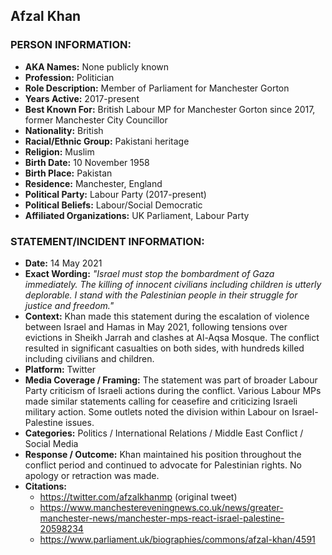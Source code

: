 ## Afzal Khan

### PERSON INFORMATION:
- **AKA Names:** None publicly known
- **Profession:** Politician
- **Role Description:** Member of Parliament for Manchester Gorton
- **Years Active:** 2017-present
- **Best Known For:** British Labour MP for Manchester Gorton since 2017, former Manchester City Councillor
- **Nationality:** British
- **Racial/Ethnic Group:** Pakistani heritage
- **Religion:** Muslim
- **Birth Date:** 10 November 1958
- **Birth Place:** Pakistan
- **Residence:** Manchester, England
- **Political Party:** Labour Party (2017-present)
- **Political Beliefs:** Labour/Social Democratic
- **Affiliated Organizations:** UK Parliament, Labour Party

### STATEMENT/INCIDENT INFORMATION:
- **Date:** 14 May 2021
- **Exact Wording:** *"Israel must stop the bombardment of Gaza immediately. The killing of innocent civilians including children is utterly deplorable. I stand with the Palestinian people in their struggle for justice and freedom."*
- **Context:** Khan made this statement during the escalation of violence between Israel and Hamas in May 2021, following tensions over evictions in Sheikh Jarrah and clashes at Al-Aqsa Mosque. The conflict resulted in significant casualties on both sides, with hundreds killed including civilians and children.
- **Platform:** Twitter
- **Media Coverage / Framing:** The statement was part of broader Labour Party criticism of Israeli actions during the conflict. Various Labour MPs made similar statements calling for ceasefire and criticizing Israeli military action. Some outlets noted the division within Labour on Israel-Palestine issues.
- **Categories:** Politics / International Relations / Middle East Conflict / Social Media
- **Response / Outcome:** Khan maintained his position throughout the conflict period and continued to advocate for Palestinian rights. No apology or retraction was made.
- **Citations:** 
  - https://twitter.com/afzalkhanmp (original tweet)
  - https://www.manchestereveningnews.co.uk/news/greater-manchester-news/manchester-mps-react-israel-palestine-20598234
  - https://www.parliament.uk/biographies/commons/afzal-khan/4591